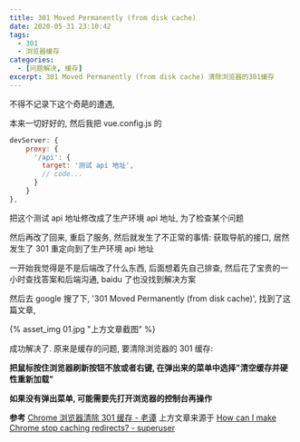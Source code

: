 ```yaml
---
title: 301 Moved Permanently (from disk cache)
date: 2020-05-31 23:10:42
tags:
  - 301
  - 浏览器缓存
categories:
  - [问题解决, 缓存]
excerpt: 301 Moved Permanently (from disk cache) 清除浏览器的301缓存
---
```


不得不记录下这个奇葩的遭遇,

本来一切好好的, 然后我把 vue.config.js 的

```js
devServer: {
    proxy: {
      '/api': {
        target: '测试 api 地址',
        // code...
      }
    }
},
```

把这个测试 api 地址修改成了生产环境 api 地址, 为了检查某个问题

然后再改了回来, 重启了服务, 然后就发生了不正常的事情: 获取导航的接口, 居然发生了 301 重定向到了生产环境 api 地址

一开始我觉得是不是后端改了什么东西, 后面想着先自己排查, 然后花了宝贵的一小时查找答案和后端沟通, baidu 了也没找到解决方案

然后去 google 搜了下, '301 Moved Permanently (from disk cache)', 找到了这篇文章,

{% asset_img 01.jpg "上方文章截图" %}

成功解决了. 原来是缓存的问题, 要清除浏览器的 301 缓存:

**把鼠标按住浏览器刷新按钮不放或者右键, 在弹出来的菜单中选择"清空缓存并硬性重新加载"**

**如果没有弹出菜单, 可能需要先打开浏览器的控制台再操作**

**参考**
[Chrome 浏览器清除 301 缓存 - 老谭](https://laotan.net/clear-chrome-301-disk-cache/)
上方文章来源于
[How can I make Chrome stop caching redirects? - superuser](https://superuser.com/questions/304589/how-can-i-make-chrome-stop-caching-redirects)
